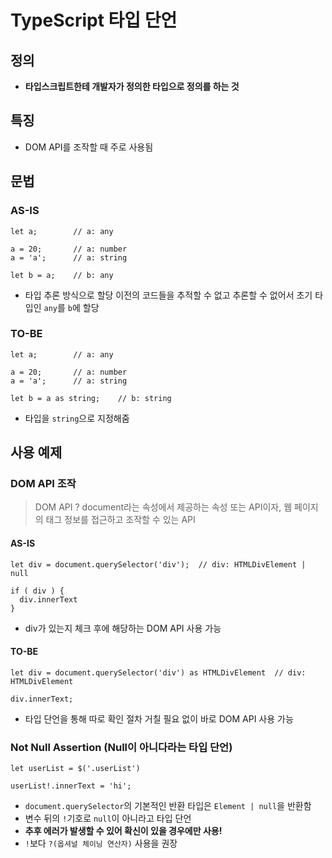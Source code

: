 # TypeScript 타입 단언

## 정의
- **타입스크립트한테 개발자가 정의한 타입으로 정의를 하는 것**

## 특징
- DOM API를 조작할 때 주로 사용됨

## 문법
### AS-IS
```
let a;        // a: any

a = 20;       // a: number
a = 'a';      // a: string

let b = a;    // b: any
```
- 타입 추론 방식으로 할당 이전의 코드들을 추적할 수 없고 추론할 수 없어서 초기 타입인 `any`를 `b`에 할당

### TO-BE
```
let a;        // a: any

a = 20;       // a: number
a = 'a';      // a: string

let b = a as string;    // b: string
```
- 타입을 `string`으로 지정해줌

## 사용 예제
### DOM API 조작
> DOM API ? document라는 속성에서 제공하는 속성 또는 API이자, 웹 페이지의 태그 정보를 접근하고 조작할 수 있는 API

#### AS-IS
```
let div = document.querySelector('div');  // div: HTMLDivElement | null

if ( div ) {
  div.innerText
}
```
- div가 있는지 체크 후에 해당하는 DOM API 사용 가능
#### TO-BE
```
let div = document.querySelector('div') as HTMLDivElement  // div: HTMLDivElement

div.innerText;
```
- 타입 단언을 통해 따로 확인 절차 거칠 필요 없이 바로 DOM API 사용 가능

### Not Null Assertion (Null이 아니다라는 타입 단언)
```
let userList = $('.userList')

userList!.innerText = 'hi';
```
- `document.querySelector`의 기본적인 반환 타입은 `Element | null`을 반환함
- 변수 뒤의 `!`기호로 `null`이 아니라고 타입 단언
- **추후 에러가 발생할 수 있어 확신이 있을 경우에만 사용!**
- `!`보다 `?(옵셔널 체이닝 연산자)` 사용을 권장